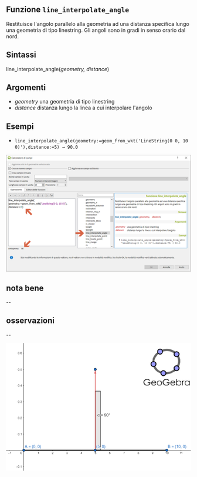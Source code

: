 ## Funzione `line_interpolate_angle`

Restituisce l'angolo parallelo alla geometria ad una distanza specifica lungo una geometria di tipo linestring. Gli angoli sono in gradi in senso orario dal nord.

## Sintassi

line_interpolate_angle(_geometry, distance_)

## Argomenti

* _geometry_ una geometria di tipo linestring
* _distance_ distanza lungo la linea a cui interpolare l'angolo

## Esempi

* `line_interpolate_angle(geometry:=geom_from_wkt('LineString(0 0, 10 0)'),distance:=5) → 90.0`

<img src="/img/geometria/line_interpolate_angle/line_interpolate_angle1.png">

## nota bene

--

## osservazioni

--

<img src="/img/geometria/line_interpolate_angle/line_interpolate_angle2.png">